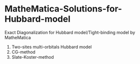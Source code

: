 # MatheMatica-Solutions-for-Hubbard-model
Exact Diagonalization for Hubbard model/Tight-binding model by MatheMatica
1. Two-sites multi-orbitals Hubbard model 
2. CG-method 
3. Slate-Koster-method 
